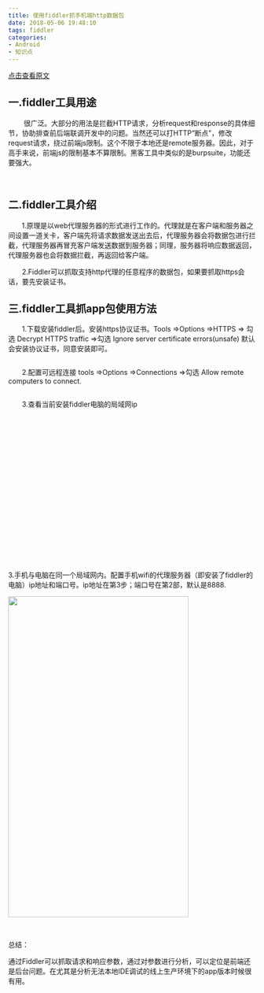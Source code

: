 ```yaml
---
title: 使用fiddler抓手机端http数据包
date: 2018-05-06 19:48:10
tags: fiddler
categories: 
- Android
- 知识点
---
```

[点击查看原文](https://www.cnblogs.com/bugzone/p/fiddler.html)

<!-- more -->

<div id="cnblogs_post_body" class="blogpost-body ">
    <h2>一.fiddler工具用途</h2>
<p>&nbsp;&nbsp;&nbsp;&nbsp;&nbsp;&nbsp;&nbsp; 很广泛。大部分的用法是拦截HTTP请求，分析request和response的具体细节，协助排查前后端联调开发中的问题。当然还可以打HTTP“断点”，修改request请求，绕过前端js限制。这个不限于本地还是remote服务器。因此，对于高手来说，前端js的限制基本不算限制。黑客工具中类似的是burpsuite，功能还要强大。</p>
<p>&nbsp;</p>
<h2>二.fiddler工具介绍</h2>
<p>&nbsp;&nbsp;&nbsp;&nbsp;&nbsp;&nbsp; 1.原理是以web代理服务器的形式进行工作的。代理就是在客户端和服务器之间设置一道关卡，客户端先将请求数据发送出去后，代理服务器会将数据包进行拦截，代理服务器再冒充客户端发送数据到服务器；同理，服务器将响应数据返回，代理服务器也会将数据拦截，再返回给客户端。</p>
<p>　　2.Fiddler可以抓取支持http代理的任意程序的数据包，如果要抓取https会话，要先安装证书。</p>
<h2>三.fiddler工具抓app包使用方法</h2>
<p>　　1.下载安装fiddler后。安装https协议证书。Tools =&gt;Options =&gt;HTTPS =&gt;&nbsp;勾选 Decrypt HTTPS traffic =&gt;勾选 Ignore server certificate errors(unsafe) 默认会安装协议证书，同意安装即可。&nbsp;</p>
<p><img src="https://images2018.cnblogs.com/blog/612293/201805/612293-20180506193544627-501906284.png" alt=""></p>
<p>　　2.配置可远程连接 tools =&gt;Options =&gt;Connections =&gt;勾选 Allow remote computers to connect.</p>
<p><img src="https://images2018.cnblogs.com/blog/612293/201805/612293-20180506193955799-1498479438.png" alt=""></p>
<p>　　3.查看当前安装fiddler电脑的局域网ip</p>
<p><img style="float: left;" src="https://images2018.cnblogs.com/blog/612293/201805/612293-20180506194221875-848894338.png" alt=""></p>
<p>&nbsp;　　</p>
<p>&nbsp;</p>
<p>&nbsp;</p>
<p>&nbsp;</p>
<p>&nbsp;</p>
<p>&nbsp;</p>
<p>&nbsp;</p>
<p>&nbsp;</p>
<p>&nbsp;</p>
<p>&nbsp;</p>
<p>3.手机与电脑在同一个局域网内。配置手机wifi的代理服务器（即安装了fiddler的电脑）ip地址和端口号。ip地址在第3步；端口号在第2部，默认是8888.</p>
<p><img src="https://images2018.cnblogs.com/blog/612293/201805/612293-20180506194424881-544225805.jpg" alt="" width="367" height="652"></p>
<p>&nbsp;</p>
<p>总结：</p>
<p>通过Fiddler可以抓取请求和响应参数，通过对参数进行分析，可以定位是前端还是后台问题。在尤其是分析无法本地IDE调试的线上生产环境下的app版本时候很有用。</p>
<p>&nbsp;</p>
</div>